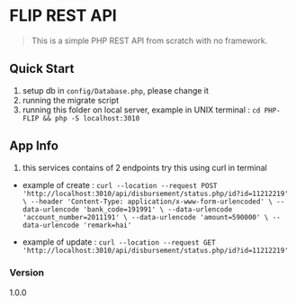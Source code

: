 # FLIP REST API

> This is a simple PHP REST API from scratch with no framework.

## Quick Start
1. setup db in `config/Database.php`, please change it
2. running the migrate script
3. running this folder on local server, example in UNIX terminal : `cd PHP-FLIP && php -S localhost:3010`

## App Info
1. this services contains of 2 endpoints
try this using curl in terminal

- example of create :
`curl --location --request POST 'http://localhost:3010/api/disbursement/status.php/id?id=11212219' \
--header 'Content-Type: application/x-www-form-urlencoded' \
--data-urlencode 'bank_code=191991' \
--data-urlencode 'account_number=2011191' \
--data-urlencode 'amount=590000' \
--data-urlencode 'remark=hai'`


- example of update :
 `curl --location --request GET 'http://localhost:3010/api/disbursement/status.php/id?id=11212219'`


### Version

1.0.0
